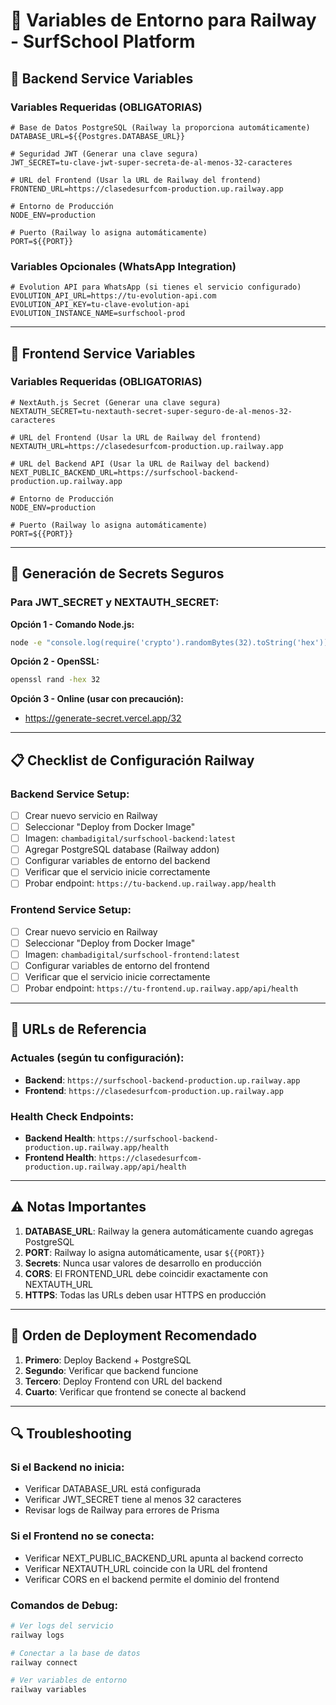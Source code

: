 # 🚂 Variables de Entorno para Railway - SurfSchool Platform

## 🔧 Backend Service Variables

### Variables Requeridas (OBLIGATORIAS)

```env
# Base de Datos PostgreSQL (Railway la proporciona automáticamente)
DATABASE_URL=${{Postgres.DATABASE_URL}}

# Seguridad JWT (Generar una clave segura)
JWT_SECRET=tu-clave-jwt-super-secreta-de-al-menos-32-caracteres

# URL del Frontend (Usar la URL de Railway del frontend)
FRONTEND_URL=https://clasedesurfcom-production.up.railway.app

# Entorno de Producción
NODE_ENV=production

# Puerto (Railway lo asigna automáticamente)
PORT=${{PORT}}
```

### Variables Opcionales (WhatsApp Integration)

```env
# Evolution API para WhatsApp (si tienes el servicio configurado)
EVOLUTION_API_URL=https://tu-evolution-api.com
EVOLUTION_API_KEY=tu-clave-evolution-api
EVOLUTION_INSTANCE_NAME=surfschool-prod
```

---

## 🎨 Frontend Service Variables

### Variables Requeridas (OBLIGATORIAS)

```env
# NextAuth.js Secret (Generar una clave segura)
NEXTAUTH_SECRET=tu-nextauth-secret-super-seguro-de-al-menos-32-caracteres

# URL del Frontend (Usar la URL de Railway del frontend)
NEXTAUTH_URL=https://clasedesurfcom-production.up.railway.app

# URL del Backend API (Usar la URL de Railway del backend)
NEXT_PUBLIC_BACKEND_URL=https://surfschool-backend-production.up.railway.app

# Entorno de Producción
NODE_ENV=production

# Puerto (Railway lo asigna automáticamente)
PORT=${{PORT}}
```

---

## 🔐 Generación de Secrets Seguros

### Para JWT_SECRET y NEXTAUTH_SECRET:

**Opción 1 - Comando Node.js:**
```bash
node -e "console.log(require('crypto').randomBytes(32).toString('hex'))"
```

**Opción 2 - OpenSSL:**
```bash
openssl rand -hex 32
```

**Opción 3 - Online (usar con precaución):**
- https://generate-secret.vercel.app/32

---

## 📋 Checklist de Configuración Railway

### Backend Service Setup:
- [ ] Crear nuevo servicio en Railway
- [ ] Seleccionar "Deploy from Docker Image"
- [ ] Imagen: `chambadigital/surfschool-backend:latest`
- [ ] Agregar PostgreSQL database (Railway addon)
- [ ] Configurar variables de entorno del backend
- [ ] Verificar que el servicio inicie correctamente
- [ ] Probar endpoint: `https://tu-backend.up.railway.app/health`

### Frontend Service Setup:
- [ ] Crear nuevo servicio en Railway
- [ ] Seleccionar "Deploy from Docker Image"  
- [ ] Imagen: `chambadigital/surfschool-frontend:latest`
- [ ] Configurar variables de entorno del frontend
- [ ] Verificar que el servicio inicie correctamente
- [ ] Probar endpoint: `https://tu-frontend.up.railway.app/api/health`

---

## 🔗 URLs de Referencia

### Actuales (según tu configuración):
- **Backend**: `https://surfschool-backend-production.up.railway.app`
- **Frontend**: `https://clasedesurfcom-production.up.railway.app`

### Health Check Endpoints:
- **Backend Health**: `https://surfschool-backend-production.up.railway.app/health`
- **Frontend Health**: `https://clasedesurfcom-production.up.railway.app/api/health`

---

## ⚠️ Notas Importantes

1. **DATABASE_URL**: Railway la genera automáticamente cuando agregas PostgreSQL
2. **PORT**: Railway lo asigna automáticamente, usar `${{PORT}}`
3. **Secrets**: Nunca usar valores de desarrollo en producción
4. **CORS**: El FRONTEND_URL debe coincidir exactamente con NEXTAUTH_URL
5. **HTTPS**: Todas las URLs deben usar HTTPS en producción

---

## 🚀 Orden de Deployment Recomendado

1. **Primero**: Deploy Backend + PostgreSQL
2. **Segundo**: Verificar que backend funcione
3. **Tercero**: Deploy Frontend con URL del backend
4. **Cuarto**: Verificar que frontend se conecte al backend

---

## 🔍 Troubleshooting

### Si el Backend no inicia:
- Verificar DATABASE_URL está configurada
- Verificar JWT_SECRET tiene al menos 32 caracteres
- Revisar logs de Railway para errores de Prisma

### Si el Frontend no se conecta:
- Verificar NEXT_PUBLIC_BACKEND_URL apunta al backend correcto
- Verificar NEXTAUTH_URL coincide con la URL del frontend
- Verificar CORS en el backend permite el dominio del frontend

### Comandos de Debug:
```bash
# Ver logs del servicio
railway logs

# Conectar a la base de datos
railway connect

# Ver variables de entorno
railway variables
```